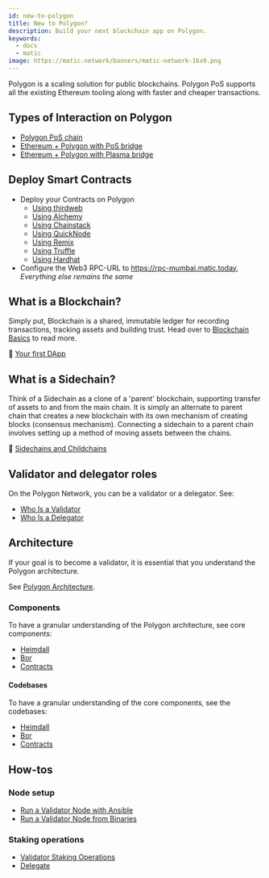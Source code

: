 ```yaml
---
id: new-to-polygon
title: New to Polygon?
description: Build your next blockchain app on Polygon.
keywords:
  - docs
  - matic
image: https://matic.network/banners/matic-network-16x9.png
---
```


Polygon is a scaling solution for public blockchains. Polygon PoS supports all the existing Ethereum tooling along with faster and cheaper transactions.

## Types of Interaction on Polygon

- [Polygon PoS chain](/docs/develop/getting-started)
- [Ethereum + Polygon with PoS bridge](https://docs.polygon.technology/docs/develop/ethereum-polygon/pos/getting-started)
- [Ethereum + Polygon with Plasma bridge](https://docs.polygon.technology/docs/develop/ethereum-polygon/plasma/getting-started)

## Deploy Smart Contracts

<!-- ### Are you an Experience Blockchain Developer? -->

- Deploy your Contracts on Polygon
  - [Using thirdweb](/docs/develop/thirdweb)
  - [Using Alchemy](/docs/develop/alchemy)
  - [Using Chainstack](/docs/develop/chainstack)
  - [Using QuickNode](/docs/develop/quicknode)
  - [Using Remix](/docs/develop/remix)
  - [Using Truffle](/docs/develop/truffle)
  - [Using Hardhat](/docs/develop/hardhat)
- Configure the Web3 RPC-URL to https://rpc-mumbai.matic.today, _Everything else remains the same_

## What is a Blockchain?

Simply put, Blockchain is a shared, immutable ledger for recording transactions, tracking assets and building trust. Head over to [Blockchain Basics](blockchain-basics/basics-blockchain.md) to read more.

:movie_camera: [Your first DApp](https://www.youtube.com/watch?v=rzvk2kdjr2I)

## What is a Sidechain?

Think of a Sidechain as a clone of a 'parent' blockchain, supporting transfer of assets to and from the main chain. It is simply an alternate to parent chain that creates a new blockchain with its own mechanism of creating blocks (consensus mechanism). Connecting a sidechain to a parent chain involves setting up a method of moving assets between the chains.

:page_facing_up: [Sidechains and Childchains](https://hackernoon.com/what-are-sidechains-and-childchains-7202cc9e5994)

## Validator and delegator roles

On the Polygon Network, you can be a validator or a delegator. See:

- [Who Is a Validator](/docs/maintain/polygon-basics/who-is-validator)
- [Who Is a Delegator](/docs/maintain/polygon-basics/who-is-delegator)

## Architecture

If your goal is to become a validator, it is essential that you understand the Polygon architecture.

See [Polygon Architecture](/docs/maintain/validator/architecture).

### Components

To have a granular understanding of the Polygon architecture, see core components:

- [Heimdall](/docs/pos/heimdall/overview)
- [Bor](/docs/pos/bor/overview)
- [Contracts](/docs/pos/contracts/stakingmanager)

#### Codebases

To have a granular understanding of the core components, see the codebases:

- [Heimdall](https://github.com/maticnetwork/heimdall)
- [Bor](https://github.com/maticnetwork/bor)
- [Contracts](https://github.com/maticnetwork/contracts)

## How-tos

### Node setup

- [Run a Validator Node with Ansible](/docs/maintain/validate/run-validator-ansible)
- [Run a Validator Node from Binaries](/docs/maintain/validate/run-validator-binaries)

### Staking operations

- [Validator Staking Operations](/docs/maintain/validate/validator-staking-operations)
- [Delegate](/docs/maintain/delegate/delegate)

